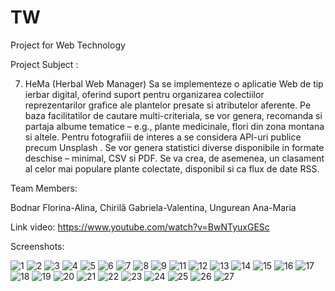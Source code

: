 # TW
Project for Web Technology 

Project Subject :

7. HeMa (Herbal Web Manager)
Sa se implementeze o aplicatie Web de tip ierbar digital, oferind suport pentru organizarea colectiilor reprezentarilor grafice ale plantelor presate si atributelor aferente. Pe baza facilitatilor de cautare multi-criteriala, se vor genera, recomanda si partaja albume tematice – e.g., plante medicinale, flori din zona montana si altele. Pentru fotografiii de interes a se considera API-uri publice precum Unsplash . Se vor genera statistici diverse disponibile in formate deschise – minimal, CSV si PDF. Se va crea, de asemenea, un clasament al celor mai populare plante colectate, disponibil si ca flux de date RSS.

Team Members:

Bodnar Florina-Alina, Chirilă Gabriela-Valentina, Ungurean Ana-Maria

Link video:
https://www.youtube.com/watch?v=BwNTyuxGESc

Screenshots:

![1](https://github.com/anaungurean/Web-Technology-Project/assets/100145653/adfb7b28-7ee5-4f3c-bc06-511529b88528)
![2](https://github.com/anaungurean/Web-Technology-Project/assets/100145653/a7835056-42bd-4272-bce1-8c68933ca89e)
![3](https://github.com/anaungurean/Web-Technology-Project/assets/100145653/605dd71e-12ae-45ad-bc40-103d5e735a50)
![4](https://github.com/anaungurean/Web-Technology-Project/assets/100145653/daefee89-3031-45c0-b14a-e6c22aa182f9)
![5](https://github.com/anaungurean/Web-Technology-Project/assets/100145653/dccf76d6-7405-435d-9fd5-665892dbbfb4)
![6](https://github.com/anaungurean/Web-Technology-Project/assets/100145653/57940489-a7f4-4304-932b-adf6ca9d3dbb)
![7](https://github.com/anaungurean/Web-Technology-Project/assets/100145653/6e1e2744-c1c0-4a41-b8c3-895fde60c1b2)
![8](https://github.com/anaungurean/Web-Technology-Project/assets/100145653/fff12b29-ac72-4895-81e6-42605bb5a0bd)
![9](https://github.com/anaungurean/Web-Technology-Project/assets/100145653/e044a64a-5a38-4e10-a6ef-65101076f59e)
![11](https://github.com/anaungurean/Web-Technology-Project/assets/100145653/c392ae1e-4dda-41e0-ba7e-be01e24f6760)
![12](https://github.com/anaungurean/Web-Technology-Project/assets/100145653/b4ab10f5-b7e7-4e31-a1bd-84aa562e8b88)
![13](https://github.com/anaungurean/Web-Technology-Project/assets/100145653/46b048cd-650c-4c93-ac71-e9ee76ad7ed6)
![14](https://github.com/anaungurean/Web-Technology-Project/assets/100145653/a66765ef-6b5b-4096-a841-48cbbc3ec4dd)
![15](https://github.com/anaungurean/Web-Technology-Project/assets/100145653/279beb7a-4d41-4b30-8b7d-3e0fa93890b1)
![16](https://github.com/anaungurean/Web-Technology-Project/assets/100145653/44aa4710-486c-4431-83c9-0e2885f479ad)
![17](https://github.com/anaungurean/Web-Technology-Project/assets/100145653/9e1f67cf-3a9d-4435-93b5-da022c71a6f8)
![18](https://github.com/anaungurean/Web-Technology-Project/assets/100145653/4b8581a6-beb0-4a18-8e69-ba36fc72546b)
![19](https://github.com/anaungurean/Web-Technology-Project/assets/100145653/95b49787-e510-4b52-86e5-aa17f8dce0c3)
![20](https://github.com/anaungurean/Web-Technology-Project/assets/100145653/f764605e-00e7-4069-989c-539e8641b8b6)
![21](https://github.com/anaungurean/Web-Technology-Project/assets/100145653/3a98d8a6-0844-4c52-8c94-4b0b1c9ccfb9)
![22](https://github.com/anaungurean/Web-Technology-Project/assets/100145653/d8df2b53-b111-420c-8256-230967821c95)
![23](https://github.com/anaungurean/Web-Technology-Project/assets/100145653/3235d962-e435-44ed-8ad8-2495e0d732e4)
![24](https://github.com/anaungurean/Web-Technology-Project/assets/100145653/18ff89f2-a5a1-42d1-8300-08818ad71c27)
![25](https://github.com/anaungurean/Web-Technology-Project/assets/100145653/9d5d271d-bd2d-4fd4-930f-2a1662a2a48f)
![26](https://github.com/anaungurean/Web-Technology-Project/assets/100145653/eddafb05-32cf-44ec-9299-a038043d463c)
![27](https://github.com/anaungurean/Web-Technology-Project/assets/100145653/0d26a1d6-042a-40af-92d6-87cba48eda54)

 






